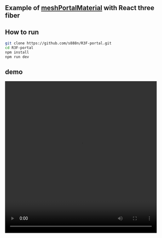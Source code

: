 ## Example of [meshPortalMaterial](https://github.com/pmndrs/drei?tab=readme-ov-file#meshportalmaterial) with React three fiber

## How to run

```bash
git clone https://github.com/s888n/R3F-portal.git
cd R3F-portal
npm install
npm run dev
```

## demo

<video src="public/demon.mp4" width="500" height="500" controls></video>